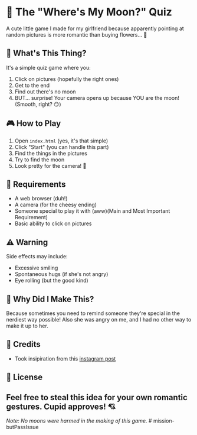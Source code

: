 # 🌙 The "Where's My Moon?" Quiz

A cute little game I made for my girlfriend because apparently pointing at random pictures is more romantic than buying flowers... 🌹

## 📱 What's This Thing?
It's a simple quiz game where you:
1. Click on pictures (hopefully the right ones)
2. Get to the end
3. Find out there's no moon
4. BUT... surprise! Your camera opens up because YOU are the moon! 
   (Smooth, right? 😏)

## 🎮 How to Play
1. Open `index.html` (yes, it's that simple)
2. Click "Start" (you can handle this part)
3. Find the things in the pictures
4. Try to find the moon
5. Look pretty for the camera! 📸

## 📝 Requirements
- A web browser (duh!)
- A camera (for the cheesy ending)
- Someone special to play it with (aww)(Main and Most Important Requirement)
- Basic ability to click on pictures


## ⚠️ Warning
Side effects may include:
- Excessive smiling
- Spontaneous hugs (if she's not angry)
- Eye rolling (but the good kind)

## 🤔 Why Did I Make This?
Because sometimes you need to remind someone they're special in the nerdiest way possible! Also she was angry on me, and I had no other way to make it up to her.

## 💝 Credits
- Took insipiration from this [instagram post](https://www.instagram.com/p/DBrO5ysIAeh/?img_index=1)

## 📝 License
Feel free to steal this idea for your own romantic gestures. Cupid approves! 💘
---
*Note: No moons were harmed in the making of this game.*
#   m i s s i o n - b u t P a s s I s s u e  
 